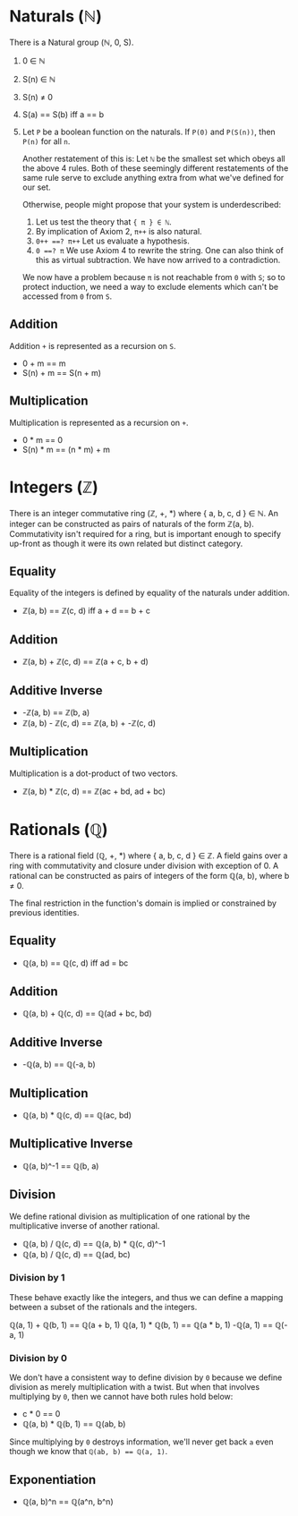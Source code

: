 # Naturals (ℕ)

There is a Natural group (ℕ, 0, S).

1. 0 ∈ ℕ
2. S(n) ∈ ℕ
3. S(n) ≠ 0
4. S(a) == S(b) iff a == b
5. Let `P` be a boolean function on the naturals. If `P(0)` and `P(S(n))`, then
   `P(n)` for all `n`.

   Another restatement of this is: Let `ℕ` be the smallest set which obeys all
   the above 4 rules. Both of these seemingly different restatements of the same
   rule serve to exclude anything extra from what we've defined for our set.

   Otherwise, people might propose that your system is underdescribed:

   1. Let us test the theory that `{ π } ∈ ℕ`.
   2. By implication of Axiom 2, `π++` is also natural.
   4. `0++ ==? π++` Let us evaluate a hypothesis.
   5. `0 ==? π` We use Axiom 4 to rewrite the string. One can also think of this
      as virtual subtraction. We have now arrived to a contradiction.

   We now have a problem because `π` is not reachable from `0` with `S`; so to
   protect induction, we need a way to exclude elements which can't be
   accessed from `0` from `S`.

## Addition

Addition `+` is represented as a recursion on `S`.

  * 0 + m == m
  * S(n) + m == S(n + m)

## Multiplication

Multiplication is represented as a recursion on `+`.

  * 0 * m == 0
  * S(n) * m == (n * m) + m

# Integers (ℤ)

There is an integer commutative ring (ℤ, +, *) where { a, b, c, d } ∈ ℕ. An
integer can be constructed as pairs of naturals of the form ℤ(a, b).
Commutativity isn't required for a ring, but is important enough to specify
up-front as though it were its own related but distinct category.

## Equality

Equality of the integers is defined by equality of the naturals under addition.

  * ℤ(a, b) == ℤ(c, d) iff a + d == b + c

## Addition

  * ℤ(a, b) + ℤ(c, d) == ℤ(a + c, b + d)

## Additive Inverse

  * -ℤ(a, b) == ℤ(b, a)
  * ℤ(a, b) - ℤ(c, d) == ℤ(a, b) + -ℤ(c, d)

## Multiplication

Multiplication is a dot-product of two vectors.

  * ℤ(a, b) * ℤ(c, d) == ℤ(ac + bd, ad + bc)

# Rationals (ℚ)

There is a rational field (ℚ, +, *) where { a, b, c, d } ∈ ℤ. A field gains
over a ring with commutativity and closure under division with exception of 0. A
rational can be constructed as pairs of integers of the form ℚ(a, b), where
b ≠ 0.

The final restriction in the function's domain is implied or constrained by
previous identities.

## Equality

  * ℚ(a, b) == ℚ(c, d) iff ad = bc

## Addition

  * ℚ(a, b) + ℚ(c, d) == ℚ(ad + bc, bd)

## Additive Inverse

  * -ℚ(a, b) == ℚ(-a, b)

## Multiplication

  * ℚ(a, b) * ℚ(c, d) == ℚ(ac, bd)

## Multiplicative Inverse

  * ℚ(a, b)^-1 == ℚ(b, a)

## Division

We define rational division as multiplication of one rational by the
multiplicative inverse of another rational.

  * ℚ(a, b) / ℚ(c, d) == ℚ(a, b) * ℚ(c, d)^-1
  * ℚ(a, b) / ℚ(c, d) == ℚ(ad, bc)

### Division by 1

These behave exactly like the integers, and thus we can define a mapping between
a subset of the rationals and the integers.

ℚ(a, 1) + ℚ(b, 1) == ℚ(a + b, 1)
ℚ(a, 1) * ℚ(b, 1) == ℚ(a * b, 1)
-ℚ(a, 1) == ℚ(-a, 1)

### Division by 0

We don't have a consistent way to define division by `0` because we define 
division as merely multiplication with a twist. But when that involves 
multiplying by `0`, then we cannot have both rules hold below:

  * c * 0 == 0
  * ℚ(a, b) * ℚ(b, 1) == ℚ(ab, b)

Since multiplying by `0` destroys information, we'll never get back `a` even
though we know that `ℚ(ab, b) == ℚ(a, 1)`.

## Exponentiation

  * ℚ(a, b)^n == ℚ(a^n, b^n)
